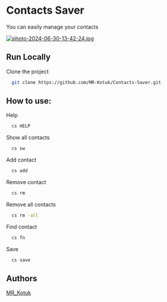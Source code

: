 # Contacts Saver

You can easily manage your contacts

[![photo-2024-06-30-13-42-24.jpg](https://i.postimg.cc/N0GR3kNB/photo-2024-06-30-13-42-24.jpg)](https://postimg.cc/PCcLZYsR)


## Run Locally

Clone the project

```bash
  git clone https://github.com/MR-Kotuk/Contacts-Saver.git
```

## How to use:

Help
```bash
  cs HELP
```

Show all contacts
```bash
  cs sw
```

Add contact
```bash
  cs add
```

Remove contact
```bash
  cs rm
```

Remove all contacts
```bash
  cs rm -all
```

Find contact
```bash
  cs fn
```

Save
```bash
  cs save
```


## Authors

[MR_Kotuk](https://github.com/MR-Kotuk)

